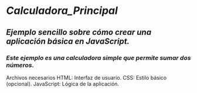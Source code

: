 # **_Calculadora_Principal_**

## **_Ejemplo sencillo sobre cómo crear una aplicación básica en JavaScript._**

### **_Este ejemplo es una calculadora simple que permite sumar dos números._**

Archivos necesarios
HTML: Interfaz de usuario.
CSS: Estilo básico (opcional).
JavaScript: Lógica de la aplicación.
